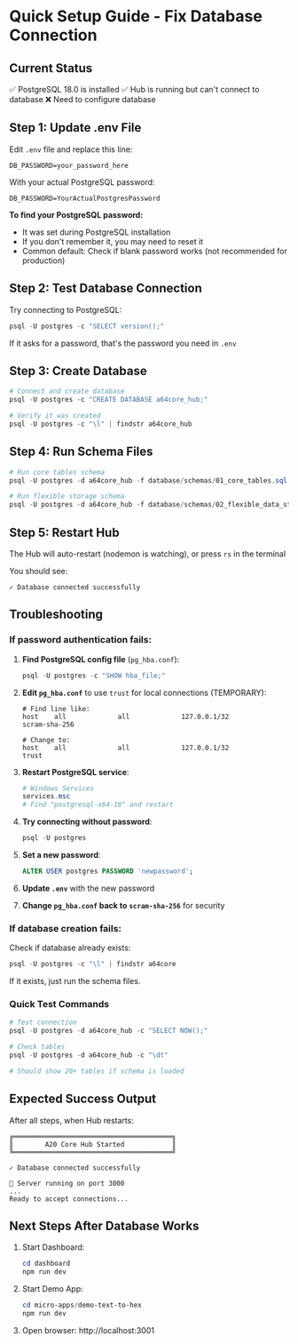# Quick Setup Guide - Fix Database Connection

## Current Status
✅ PostgreSQL 18.0 is installed
✅ Hub is running but can't connect to database
❌ Need to configure database

## Step 1: Update .env File

Edit `.env` file and replace this line:
```env
DB_PASSWORD=your_password_here
```

With your actual PostgreSQL password:
```env
DB_PASSWORD=YourActualPostgresPassword
```

**To find your PostgreSQL password:**
- It was set during PostgreSQL installation
- If you don't remember it, you may need to reset it
- Common default: Check if blank password works (not recommended for production)

## Step 2: Test Database Connection

Try connecting to PostgreSQL:
```powershell
psql -U postgres -c "SELECT version();"
```

If it asks for a password, that's the password you need in `.env`

## Step 3: Create Database

```powershell
# Connect and create database
psql -U postgres -c "CREATE DATABASE a64core_hub;"

# Verify it was created
psql -U postgres -c "\l" | findstr a64core_hub
```

## Step 4: Run Schema Files

```powershell
# Run core tables schema
psql -U postgres -d a64core_hub -f database/schemas/01_core_tables.sql

# Run flexible storage schema
psql -U postgres -d a64core_hub -f database/schemas/02_flexible_data_storage.sql
```

## Step 5: Restart Hub

The Hub will auto-restart (nodemon is watching), or press `rs` in the terminal

You should see:
```
✓ Database connected successfully
```

## Troubleshooting

### If password authentication fails:

1. **Find PostgreSQL config file** (`pg_hba.conf`):
   ```powershell
   psql -U postgres -c "SHOW hba_file;"
   ```

2. **Edit `pg_hba.conf`** to use `trust` for local connections (TEMPORARY):
   ```
   # Find line like:
   host    all             all             127.0.0.1/32            scram-sha-256

   # Change to:
   host    all             all             127.0.0.1/32            trust
   ```

3. **Restart PostgreSQL service**:
   ```powershell
   # Windows Services
   services.msc
   # Find "postgresql-x64-18" and restart
   ```

4. **Try connecting without password**:
   ```powershell
   psql -U postgres
   ```

5. **Set a new password**:
   ```sql
   ALTER USER postgres PASSWORD 'newpassword';
   ```

6. **Update `.env`** with the new password

7. **Change `pg_hba.conf` back to `scram-sha-256`** for security

### If database creation fails:

Check if database already exists:
```powershell
psql -U postgres -c "\l" | findstr a64core
```

If it exists, just run the schema files.

### Quick Test Commands

```powershell
# Test connection
psql -U postgres -d a64core_hub -c "SELECT NOW();"

# Check tables
psql -U postgres -d a64core_hub -c "\dt"

# Should show 20+ tables if schema is loaded
```

## Expected Success Output

After all steps, when Hub restarts:
```
╔════════════════════════════════════════╗
║        A20 Core Hub Started            ║
╚════════════════════════════════════════╝

✓ Database connected successfully

🚀 Server running on port 3000
...
Ready to accept connections...
```

## Next Steps After Database Works

1. Start Dashboard:
   ```powershell
   cd dashboard
   npm run dev
   ```

2. Start Demo App:
   ```powershell
   cd micro-apps/demo-text-to-hex
   npm run dev
   ```

3. Open browser: http://localhost:3001
